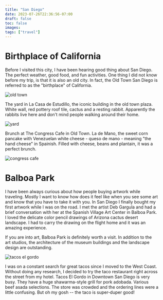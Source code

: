 ```yaml
---
title: "San Diego"
date: 2023-07-26T22:36:56-07:00
draft: false
toc: false
images:
tags: ["travel"] 
---
```

# Birthplace of California   
Before I visited this city, I have been hearing good thing about San Diego. The perfect weather, good food, and fun activities. One thing I did not know before my trip, is that it is also an old city. In fact, the Old Town San Diego is referred to as the "birthplace" of California.

![old town](/sandiego/oldtown.jpg)  

The yard in La Casa de Estudillo, the iconic building in the old town plaza. White wall, red pottery roof tile, cactus and a resting rabbit. Apparently the rabbits live here and don't mind people walking around their home.

![yard](/sandiego/yard.jpg)  

Brunch at The Congress Cafe in Old Town. La de Mano, the sweet corn pancake with Venezuelan white cheese - queso de mano - meaning "the hand cheese" in Spainish. Filled with cheese, beans and plantain, it was a perfect brunch.

![congress cafe](/sandiego/congress-cafe.jpg)  

# Balboa Park   
I have been always curious about how people buying artwork while traveling. Mostly I want to know how does it feel like when you see some art and know that you have to take it with you. In San Diego I finally bought my first artwork while I was on the road. I met the artist Deb Gargula and had a brief conversation with her at the Spanish Village Art Center in Balboa Park. I loved the delicate color pencil drawings of Arizona cactus desert landscape. I had to carry the drawing on the flight home and it was an amazing experience.  

If you are into art, Balboa Park is definitely worth a visit. In addition to the art studios, the architecture of the museum buildings and the landscape design are outstanding.   

![tacos el gordo](/sandiego/gordo.jpg)

I was on a constant search for great tacos since I moved to the West Coast. Without doing any research, I decided to try the taco restaurant right across the street from my hotel. Tacos El Gordo in Downtown San Diego is very busy. They have a huge shawarma-style grill for pork adobada. Various beef asada selections. The store was crowded and the ordering lines were a little confusing. But oh my gosh -- the taco is super-duper good!

